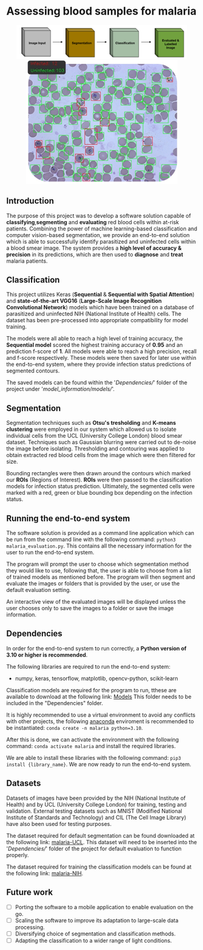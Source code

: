 # Assessing blood samples for malaria

<p align="center">
  <img src="https://github.com/tomas-tazar/Assessing-blood-samples-for-Malaria/blob/main/Documentation/Open%20Day%20Presentation%20Images/readmepipeline.png" width="450" /> 
  <img src="https://github.com/tomas-tazar/Assessing-blood-samples-for-Malaria/blob/main/Documentation/Open%20Day%20Presentation%20Images/readmeimg.jpg" width="400" />
</p>

## Introduction

The purpose of this project was to develop a software solution capable of **classifying**,**segmenting** and **evaluating** red blood cells within at-risk patients. Combining the power of machine learning-based classification and computer vision-based segmentation, we provide an end-to-end solution which is able to successfully identify parasitized and uninfected cells within a 
blood smear image. The system provides a **high level of accuracy & precision** in its predictions, which are then used to **diagnose** and **treat** malaria patients.

## Classification

This project utilizes Keras (**Sequential** & **Sequential with Spatial Attention**) and **state-of-the-art VGG16** (**Large-Scale Image Recognition Convolutional Network**) models which have been trained on a database of parasitized and uninfected NIH (National Institute of Health) cells. The dataset has been pre-processed into appropriate compatibility for model training. 

The models were all able to reach a high level of training accuracy, the **Sequential model** scored the highest training accuracy of **0.95** and an prediction f-score of **1**. All models were able to reach a high precision, recall and f-score respectively. These models were then saved for later use within the end-to-end system, where they provide infection status predictions of segmented contours. 

The saved models can be found within the '*Dependencies/*' folder of the project under '*model_information/models/*'. 

## Segmentation

Segmentation techniques such as **Otsu's tresholding** and **K-means clustering** were employed in our system which allowed us to isolate individual cells 
from the UCL (University College London) blood smear dataset. Techniques such as Gaussian blurring were carried out to de-noise the image before isolating. 
Thresholding and contouring was applied to obtain extracted red blood cells from the image which were then filtered for size. 

Bounding rectangles were then drawn around the contours which marked our **ROIs** (Regions of Interest). **ROIs** were then passed to the classification models for
infection status prediction. Ultimately, the segmented cells were marked with a red, green or blue bounding box depending on the infection status.

## Running the end-to-end system

The software solution is provided as a command line application which can be run from the command line with the following command: ` python3 malaria_evaluation.py `.
This contains all the necessary information for the user to run the end-to-end system.

The program will prompt the user to choose which segmentation method they would like to use, following that, the user is able to choose from a list of trained models as
mentioned before. The program will then segment and evaluate the images or folders that is provided by the user, or use the default evaluation setting.

An interactive view of the evaluated images will be displayed unless the user chooses only to save the images to a folder or save the image information.

## Dependencies 

In order for the end-to-end system to run correctly, a **Python version of 3.10 or higher is recommended**.

The following libraries are required to run the end-to-end system:
- numpy, keras, tensorflow, matplotlib, opencv-python, scikit-learn

Classification models are required for the program to run, tthese are available to download at the following link: [Models](https://drive.google.com/drive/folders/1pBxND8jQNw32ySYwk9Q0NtPctUS66t9u?usp=sharing)
This folder needs to be included in the "Dependencies" folder.

It is highly recommended to use a virtual environment to avoid any conflicts with other projects, the following [anaconda](https://www.anaconda.com/products/distribution) enviroment
is recommended to be instantiated: ` conda create -n malaria python=3.10 `.

After this is done, we can activate the environment with the following command: ` conda activate malaria ` and install the required libraries.

We are able to install these libraries with the following command: ` pip3 install {library_name} `. We are now ready to run the end-to-end system.

## Datasets 

Datasets of images have been provided by the NIH (National Institute of Health) and by UCL (University College London) for training, testing and validation.
External testing datasets such as MNIST (Modified National Institute of Standards and Technology) and CIL (The Cell Image Library) have also been used for testing purposes.

The dataset required for default segmentation can be found downloaded at the following link: [malaria-UCL](http://vase.essex.ac.uk/xfer/malaria-ucl.zip).
This dataset will need to be inserted into the '*Dependencies/*' folder of the project for default evaluation to function properly.

The dataset required for training the classification models can be found at the following link: [malaria-NIH](http://vase.essex.ac.uk/xfer/malaria-nih.zip).

## Future work

- [ ] Porting the software to a mobile application to enable evaluation on the go.
- [ ] Scaling the software to improve its adaptation to large-scale data processing.
- [ ] Diversifying choice of segmentation and classification methods.
- [ ] Adapting the classification to a wider range of light conditions.
